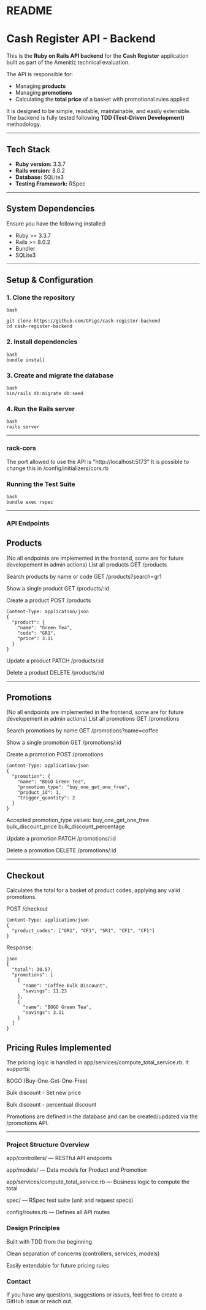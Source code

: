 # README

#  Cash Register API - Backend

This is the **Ruby on Rails API backend** for the **Cash Register** application built as part of the Amenitiz technical evaluation.

The API is responsible for:

- Managing **products**
- Managing **promotions**
- Calculating the **total price** of a basket with promotional rules applied

It is designed to be simple, readable, maintainable, and easily extensible. The backend is fully tested following **TDD (Test-Driven Development)** methodology.

---

##  Tech Stack

- **Ruby version:** 3.3.7 
- **Rails version:** 8.0.2
- **Database:** SQLite3
- **Testing Framework:** RSpec  

---

##  System Dependencies

Ensure you have the following installed:

- Ruby >= 3.3.7 
- Rails >= 8.0.2
- Bundler  
- SQLite3  

---

##  Setup & Configuration

### 1. Clone the repository
```
bash

git clone https://github.com/GFigs/cash-register-backend
cd cash-register-backend
```

### 2. Install dependencies
```
bash
bundle install
```

### 3. Create and migrate the database
```
bash
bin/rails db:migrate db:seed
```

### 4. Run the Rails server
```
bash
rails server
```

---
### rack-cors
The port allowed to use the API is "http://localhost:5173"
It is possible to change this in /config/initializers/cors.rb

###  Running the Test Suite
```
bash
bundle exec rspec
```

---

### API Endpoints

## Products
(No all endpoints are implemented in the frontend, some are for future developement in admin actions)
List all products
GET /products

Search products by name or code
GET /products?search=gr1

Show a single product
GET /products/:id

Create a product
POST /products
```
Content-Type: application/json
{
  "product": {
    "name": "Green Tea",
    "code": "GR1",
    "price": 3.11
  }
}
```
Update a product
PATCH /products/:id

Delete a product
DELETE /products/:id

---
## Promotions 
(No all endpoints are implemented in the frontend, some are for future developement in admin actions)
List all promotions
GET /promotions

Search promotions by name
GET /promotions?name=coffee

Show a single promotion
GET /promotions/:id

Create a promotion
POST /promotions
```
Content-Type: application/json
{
  "promotion": {
    "name": "BOGO Green Tea",
    "promotion_type": "buy_one_get_one_free",
    "product_id": 1,
    "trigger_quantity": 2
  }
}
```

Accepted promotion_type values:
buy_one_get_one_free
bulk_discount_price
bulk_discount_percentage

Update a promotion
PATCH /promotions/:id

Delete a promotion
DELETE /promotions/:id

---
## Checkout
Calculates the total for a basket of product codes, applying any valid promotions.

POST /checkout
```
Content-Type: application/json
{
  "product_codes": ["GR1", "CF1", "SR1", "CF1", "CF1"]
}
```
Response:
```
json
{
  "total": 30.57,
  "promotions": [
    {
      "name": "Coffee Bulk Discount",
      "savings": 11.23
    },
    {
      "name": "BOGO Green Tea",
      "savings": 3.11
    }
  ]
}
```

## Pricing Rules Implemented
The pricing logic is handled in app/services/compute_total_service.rb. It supports:

BOGO (Buy-One-Get-One-Free)

Bulk discount - Set new price

Bulk discount - percentual discount

Promotions are defined in the database and can be created/updated via the /promotions API.

---
###  Project Structure Overview
app/controllers/ — RESTful API endpoints

app/models/ — Data models for Product and Promotion

app/services/compute_total_service.rb — Business logic to compute the total

spec/ — RSpec test suite (unit and request specs)

config/routes.rb — Defines all API routes

### Design Principles
Built with TDD from the beginning

Clean separation of concerns (controllers, services, models)

Easily extendable for future pricing rules

### Contact
If you have any questions, suggestions or issues, feel free to create a GitHub issue or reach out.
